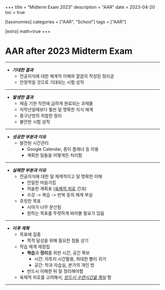 +++
title = "Midterm Exam 2023"
description = "AAR"
date = 2023-04-20
toc = true

[taxonomies]
categories = ["AAR", "School"]
tags = ["AAR"]

[extra]
math=true
+++

# AAR after 2023 Midterm Exam
---

- ***기대한 결과***
  - 전공지식에 대한 체계적 이해와 깔끔히 작성된 정리글
  - 안정적일 것으로 기대되는 시험 성적

---

- ***발생한 결과***
  - 제출 기한 직전에 급하게 완료되는 과제물
  - 저학년일때보다 훨씬 덜 명확한 지식 체계
  - 중구난방의 처참한 정리
  - 불안한 시험 성적

---

- ***성공한 부분과 이유***
  - 발전된 시간관리
    - Google Calendar, 종이 플래너 등 이용
    - 계획한 일들을 어떻게든 처리함

---

- ***실패한 부분과 이유***
  - 전공지식에 대한 덜 체계적이고 덜 명확한 이해 
    - 안일한 마음가짐
    - 허술한 계획표 (<u>육체적 피로</u> 간과)
    - 수강 -> 복습 -> 반복 등의 체계 부실
  - 흐릿한 목표
    - 시야가 너무 분산됨
    - 원하는 목표를 뚜렷하게 바라볼 필요가 있음

---

- ***이후 계획***
  - 목표에 집중
    - 목적 달성을 위해 필요한 점들 상기
  - 학습 체계 재정립
    - **복습**과 **정리**를 위한 시간, 공간 확보
      - 시간: 자투리 시간활용, 최대한 빨리 귀가
      - 공간: 학과 자습실, 본가의 개인 방
    - 반드시 이해한 뒤 잘 정리해야함
  - 육체적 피로를 고려해서, <u>*반드시 수면시간을 확보*</u> 함

---
